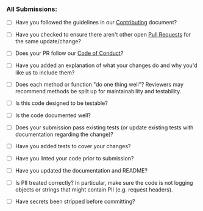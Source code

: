 ### All Submissions:

- [ ] Have you followed the guidelines in our [Contributing](https://github.com/Microsoft/agogosml/blob/master/CONTRIBUTING.rst) document?
- [ ] Have you checked to ensure there aren't other open [Pull Requests](https://github.com/Microsoft/agogosml/pulls) for the same update/change?
- [ ] Does your PR follow our [Code of Conduct](https://github.com/Microsoft/agogosml/blob/master/CODE_OF_CONDUCT.md)?

- [ ] Have you added an explanation of what your changes do and why you'd like us to include them?
- [ ] Does each method or function "do one thing well"? Reviewers may recommend methods be split up for maintainability and testability.
- [ ] Is this code designed to be testable? 
- [ ] Is the code documented well?
- [ ] Does your submission pass existing tests (or update existing tests with documentation regarding the change)?
- [ ] Have you added tests to cover your changes?
- [ ] Have you linted your code prior to submission?
- [ ] Have you updated the documentation and README?
- [ ] Is PII treated correctly? In particular, make sure the code is not logging objects or strings that might contain PII (e.g. request headers). 
- [ ] Have secrets been stripped before committing? 
